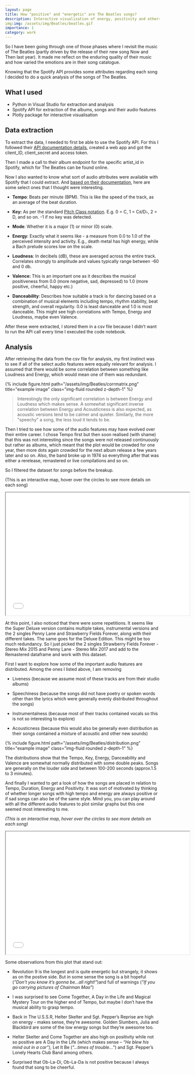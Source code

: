 ```yaml
---
layout: page
title: How "positive" and "energetic" are The Beatles songs?
description: Interactive visualization of energy, positivity and others in the songs of The Beatles
img:img: /assets/img/Beatles/beatles.gif
importance: 1
category: work  
---
```


So I have been going through one of those phases where I revisit the music of The Beatles (partly driven by the release of their new song Now and Then last year). It made me reflect on the enduring quality of their music and how varied the emotions are in their song catalogue.

Knowing that the Spotify API provides some attributes regarding each song I decided to do a quick analysis of the songs of The Beatles.

## What I used

-   Python in Visual Studio for extraction and analysis
-   Spotify API for extraction of the albums, songs and their audio features
-   Plotly package for interactive visualisation

## Data extraction

To extract the data, I needed to first be able to use the Spotify API. For this I followed their [API documentation details](https://developer.spotify.com/documentation/web-api), created a web app and got the client_ID, client_secret and access token.

Then I made a call to their album endpoint for the specific artist_id in Spotify, which for The Beatles can be found online.

Now I also wanted to know what sort of audio attributes were available with Spotify that I could extract. And [based on their documentation](https://developer.spotify.com/documentation/web-api/reference/get-audio-features), here are some select ones that I thought were interesting.

-   **Tempo**: Beats per minute (BPM). This is like the speed of the track, as an average of the beat duration.

-   **Key:** As per the standard [Pitch Class notation](https://en.wikipedia.org/wiki/Pitch_class). E.g. 0 = C, 1 = C♯/D♭, 2 = D, and so on. -1 if no key was detected.

-   **Mode**: Whether it is a major (1) or minor (0) scale.

-   **Energy**: Exactly what it seems like - a measure from 0.0 to 1.0 of the perceived intensity and activity. E.g., death metal has high energy, while a Bach prelude scores low on the scale.

-   **Loudness**: In decibels (dB), these are averaged across the entire track. Correlates strongly to amplitude and values typically range between -60 and 0 db.

-   **Valence:** This is an important one as it describes the musical positiveness from 0.0 (more negative, sad, depressed) to 1.0 (more positive, cheerful, happy etc.)

-   **Danceability**: Describes how suitable a track is for dancing based on a combination of musical elements including tempo, rhythm stability, beat strength, and overall regularity. 0.0 is least danceable and 1.0 is most danceable. This might see high correlations with Tempo, Energy and Loudness, maybe even Valence.

After these were extracted, I stored them in a csv file because I didn’t want to run the API call every time I executed the code notebook.

## Analysis

After retrieving the data from the csv file for analysis, my first instinct was to see if all of the select audio features were equally relevant for analysis. I assumed that there would be some correlation between something like Loudness and Energy, which would mean one of them was redundant.

<div class="row">
    <div class="col-sm mt-3 mt-md-0">
        {% include figure.html path="/assets/img/Beatles/corrmatrix.png" title="example image" class="img-fluid rounded z-depth-1" %}
    </div>
</div>

> Interestingly the only significant correlation is between Energy and Loudness which makes sense. A somewhat significant inverse correlation between Energy and Acousticness is also expected, as acoustic versions tend to be calmer and quieter. Similarly, the more "speechy" a song, the less loud it tends to be.

Then I tried to see how some of the audio features may have evolved over their entire career. I chose Tempo first but then soon realised (with shame) that this was not interesting since the songs were not released continuously but rather as albums, which meant that the plot would be crowded for one year, then more dots again crowded for the next album release a few years later and so on. Also, the band broke up in 1974 so everything after that was either a rerelease, remastered or live compilations and so on.

So I filtered the dataset for songs before the breakup.

(This is an interactive map, hover over the circles to see more details on each song)

<iframe src="/assets/img/Beatles/temporelease.html" width="600" height="400"></iframe>

At this point, I also noticed that there were some repetitions. It seems like the Super Deluxe version contains multiple takes, instrumental versions and the 2 singles Penny Lane and Strawberry Fields Forever, along with their different takes. The same goes for the Deluxe Edition. This might be too much redundancy. So I just picked the 2 singles Strawberry Fields Forever - Stereo Mix 2015 and Penny Lane - Stereo Mix 2017 and add to the Remastered dataframe and work with this dataset.

First I want to explore how some of the important audio features are distributed. Among the ones I listed above, I am removing

-   Liveness (because we assume most of these tracks are from their studio albums)

-   Speechiness (because the songs did not have poetry or spoken words other than the lyrics which were generally evenly distributed throughout the songs)

-   Instrumentalness (because most of their tracks contained vocals so this is not so interesting to explore)

-   Acousticness (because this would also be generally even distribution as their songs contained a mixture of acoustic and other new sounds)

<div class="row">
    <div class="col-sm mt-3 mt-md-0">
        {% include figure.html path="/assets/img/Beatles/distribution.png" title="example image" class="img-fluid rounded z-depth-1" %}
    </div>
</div>


The distributions show that the Tempo, Key, Energy, Danceability and Valence are somewhat normally distributed with some double peaks. Songs are generally on the louder side and between 100-200 seconds (approx.1.5 to 3 minutes).

And finally I wanted to get a look of how the songs are placed in relation to Tempo, Duration, Energy and Positivity. It was sort of motivated by thinking of whether longer songs with high tempo and energy are always positive or if sad songs can also be of the same style. Mind you, you can play around with all the different audio features to plot similar graphs but this one seemed most interesting to me.

*(This is an interactive map, hover over the circles to see more details on each song)*

<iframe src="/assets/img/Beatles/tempoduration.html" width="600" height="400"></iframe>


Some observations from this plot that stand out:

-   Revolution 9 is the longest and is quite energetic but strangely, it shows as on the postive side. But in some sense the song is a bit hopeful (*”Don’t you know it’s gonna be…all right!”*)and full of warnings (*”If you go carrying pictures of Chairman Mao”*)

-   I was surprised to see Come Together, A Day in the Life and Magical Mystery Tour on the higher end of Tempo, but maybe I don’t have the musical ability to grasp tempo.

-   Back in The U.S.S.R, Helter Skelter and Sgt. Pepper’s Reprise are high on energy - makes sense, they’re awesome. Golden Slumbers, Julia and Blackbird are some of the low energy songs but they’re awesome too.

-   Helter Skelter and Come Together are also high on positivity while not so positive are A Day in the Life (which makes sense – *“He blew his mind out in a car”),* Let It Be (*”…times of trouble…*”) and Sgt. Pepper’s Lonely Hearts Club Band among others.

-   Surprised that Ob-La-Di, Ob-La-Da is not positive because I always found that song to be cheerful.